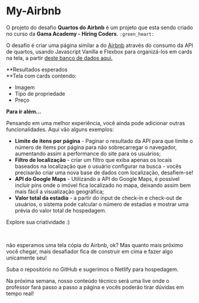 # My-Airbnb

O projeto do desafio **Quartos do Airbnb** é um projeto que esta sendo criado no curso da **Gama Academy - Hiring Coders**. `:green_heart:`

O  desafio é criar uma página similar a do [Airbnb](https://www.airbnb.com.br/) através do consumo da API de quartos, usando Javascript Vanilla e Flexbox para organizá-los em cards na tela, a partir [deste banco de dados aqui.](https://api.sheety.co/30b6e400-9023-4a15-8e6c-16aa4e3b1e72)

**Resultados esperados  
**Tela com cards contendo:

- Imagem
- Tipo de propriedade
- Preço

**Para ir além...**

Pensando em uma melhor experiência, você ainda pode adicionar outras funcionalidades. Aqui vão alguns exemplos:

- **Limite de itens por página** - Paginar o resultado da API para que limite o número de items por 
  página para não sobrecarregar o navegador, aumentando assim a 
  performance do site para os usuários;
- **Filtro de localização** - criar um filtro que exiba apenas os locais baseados na localização 
  que o usuário configurar na busca - vocês precisarão criar uma nova base
   de dados com localização, desafiem-se!
- **API do Google Maps** - Utilizando a API do Google Maps, é possível incluir pins onde o 
  imóvel fica localizado no mapa, deixando assim bem mais fácil a 
  visualização geográfica;
- **Valor total da estadia** -
   a partir do input de check-in e check-out de usuários, o sistema pode 
  calcular o número de estadias e mostrar uma prévia do valor total de 
  hospedagem.

Explore sua criatividade :) 

<br>

não esperamos uma tela cópia do Airbnb, ok? Mas quanto mais próximo você
 chegar, mais desafiador fica de construir em cima e fazer algo 
unicamente seu!

Suba o repositório no GitHub e sugerimos o Netlify para hospedagem.

Na próxima semana, nosso conteúdo técnico será uma live onde o professor 
fará passo a passo a página e vocês poderão tirar dúvidas em tempo real!
